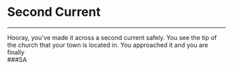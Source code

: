 # Second Current

---

Hooray, you've made it across a second current safely. You see the tip of the church that your town is located in. You approached it and you are finally  
###SA